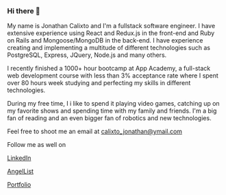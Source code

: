 ### Hi there 👋

My name is Jonathan Calixto and I'm a fullstack software engineer. I have extensive experience using React and Redux.js in the front-end and Ruby on Rails and Mongoose/MongoDB in the back-end. I have experience creating and implementing a multitude of different technologies such as PostgreSQL, Express, JQuery, Node.js and many others. 

I recently finished a 1000+ hour bootcamp at App Academy, a full-stack web development course with less than 3% acceptance rate where I spent over 80 hours week studying and perfecting my skills in different technologies.

During my free time, I i like to spend it playing video games, catching up on my favorite shows and spending time with my family and friends. I'm a big fan of reading and an even bigger fan of robotics and new technologies. 

Feel free to shoot me an email at calixto_jonathan@ymail.com

Follow me as well on 

[LinkedIn](https://www.linkedin.com/in/calixtojonathan/)

[AngelList](https://angel.co/u/jonathan-calixto)

[Portfolio](https://jonathan-calixto.github.io/)



<!--
**jonathan-calixto/jonathan-calixto** is a ✨ _special_ ✨ repository because its `README.md` (this file) appears on your GitHub profile.

Here are some ideas to get you started:

- 🔭 I’m currently working on ...
- 🌱 I’m currently learning ...
- 👯 I’m looking to collaborate on ...
- 🤔 I’m looking for help with ...
- 💬 Ask me about ...
- 📫 How to reach me: ...
- 😄 Pronouns: ...
- ⚡ Fun fact: ...
-->
